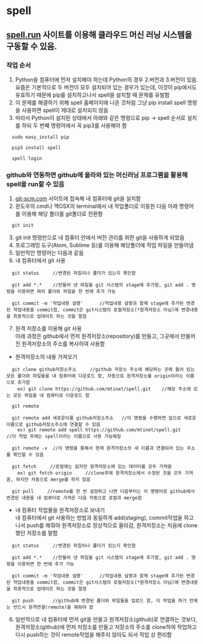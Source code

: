 # spell

## [spell.run](spell.run) 사이트를 이용해 클라우드 머신 러닝 시스템을 구동할 수 있음. 
### 작업 순서  
1. Python을 컴퓨터에 먼저 설치해야 하는데 Python의 경우 2.버전과 3.버전이 있음. 요즘은 기본적으로 두 버전이 모두 설치되어 있는 경우가 있는데, 이것이 pip에서도 유효하기 때문에 pip를 설치하고나서 spell을 설치할 때 문제를 유발함  
2. 이 문제를 해결하기 위해 spell 홈페이지에 나온 것처럼 그냥 pip install spell 명령을 사용하면 spell이 제대로 설치되지 않음  
3. 따라서 Python이 설치된 상태에서 아래와 같은 명령으로 pip -> spell 순서로 설치를 하되 두 번째 명령어에서 꼭 pip3를 사용해야 함  

~~~~
  sudo easy_install pip  
  
  pip3 install spell  
  
  spell login  
~~~~


### github와 연동하면 github에 올라와 있는 머신러닝 프로그램을 활용해 spell을 run할 수 있음  
1. [git-scm.com](git-scm.com) 사이트에 접속해 내 컴퓨터에 git을 설치함  
2. 윈도우의 cmd나 맥OSX의 terminal에서 내 작업폴더로 이동한 다음 아래 명령어를 이용해 해당 폴더를 git폴더로 전환함

~~~~
  git init
~~~~

3. git init 명령만으로 내 컴퓨터 안에서 버전 관리를 위한 git을 사용하게 되었음  
4. 프로그래밍 도구(Atom, Sublime 등)를 이용해 해당폴더에 작업 파일을 만들어냄  
5. 일반적인 명령어는 다음과 같음
6. 내 컴퓨터에서 git 사용  
~~~~
  git status     //변경된 파일이나 폴더가 있는지 확인함  
  
  git add *.*    //만들어 낸 파일을 git 시스템의 stage에 추가함, git add . 명령을 이용하면 여러 폴더와 파일을 한 번에 추가 가능  
  
  git commit -m '작업내용 설명'      //작업내용 설명과 함께 stage에 추가된 변경된 작업내용을 commit함, commit은 git시스템의 로컬저장소(*원격저장소 아님)에 변경내용을 최종적으로 업데이트 하는 것을 말함  
~~~~

7. 원격 저장소를 이용해 git 사용    
아래 과정은 github에서 먼저 원격저장소(repository)를 만들고, 그곳에서 만들어진 원격저장소의 주소를 복사하여 사용함  

- 원격저장소의 내용 가져오기  
~~~~
  git clone github저장소주소     //github 저장소 주소에 해당하는 곳에 들어 있는 모든 폴더와 파일들을 내 컴퓨터에 다운로드 함, 자동으로 원격저장소를 origin이라는 이름으로 추가함   
    ex) git clone https://github.com/mtinet/spell.git    //해당 주소에 있는 모든 파일을 내 컴퓨터로 다운로드 함  
    
  git remote
  
  git remote add 새로운이름 github저장소주소   //이 명령을 수행하면 앞으로 새로운 이름으로 github저장소주소에 연결할 수 있음  
    ex) git remote add spell https://github.com/mtinet/spell.git     //이 작업 후에는 spell이라는 이름으로 사용 가능해짐  
    
  git remote -v  //이 명령을 통해서 현재 원격저장소의 새 이름과 연결되어 있는 주소를 확인할 수 있음  
  
  git fetch     //로컬에는 없지만 원격저장소에 있는 데이터를 모두 가져옴
    ex) git fetch origin     //clone후에 원격저장소에서 수정된 것을 모두 가져옴, 하지만 자동으로 merge를 하지 않음  
    
  git pull     //remote를 한 번 설정하고 나면 다음부터는 이 명령어로 github에서 변경된 내용을 내 컴퓨터로 가져온 다음 자동으로 로컬과 merge함    
~~~~

- 내 컴퓨터 작업물을 원격저장소로 보내기  
내 컴퓨터에서 git 사용하는 방법과 동일하게 add(staging), commit작업을 하고나서 push를 해줘야 원격저장소로 정상적으로 올라감, 원격저장소는 처음에 clone했던 저장소를 말함  
~~~~
  git status     //변경된 파일이나 폴더가 있는지 확인함  
  
  git add *.*    //만들어 낸 파일을 git 시스템의 stage에 추가함, git add . 명령을 이용하면 한 번에 추가 가능  
  
  git commit -m '작업내용 설명'      //작업내용 설명과 함께 stage에 추가된 변경된 작업내용을 commit함, commit은 git시스템의 로컬저장소(*원격저장소 아님)에 변경내용을 최종적으로 업데이트 하는 것을 말함  
~~~~

~~~~
  git push       //github에 변경된 폴더와 파일들을 업로드 함, 이 작업을 하기 전에는 반드시 원격연결(remote)을 해줘야 함    
~~~~
6. 일반적으로 내 컴퓨터에 먼저 git을 만들고 원격저장소(github)로 연결하는 것보다, 원격저장소(github)에 먼저 저장소를 만들고 저장소의 주소를 clone하여 작업하고 다시 push하는 것이 remote작업을 해주지 않아도 되서 작업 상 편리함  


  
   

